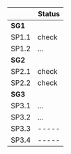 |  | Status |
|--|--|
| **SG1** |  |
|  SP1.1| check |
|  SP1.2| ... |
| **SG2** |  |
|  SP2.1| check |
|  SP2.2| check |
| **SG3** |  |
|  SP3.1| ... |
|  SP3.2| ... |
|  SP3.3| ----- |
|  SP3.4| ----- |
